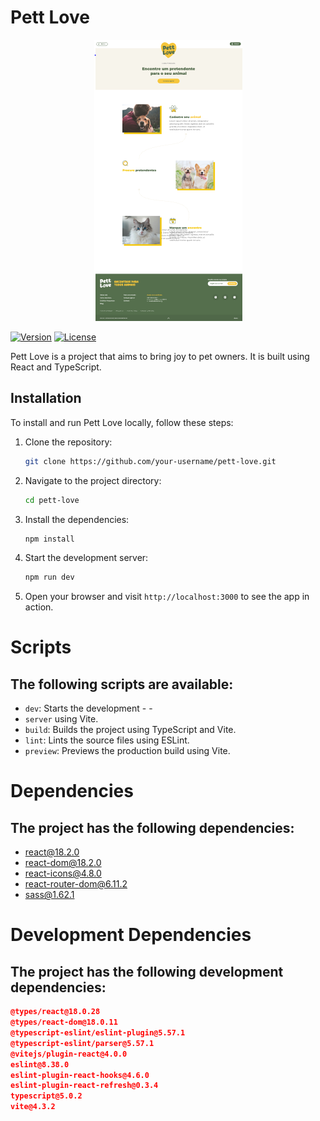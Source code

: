 # Pett Love

<p align="center">
  <img src="src/assets/screen.png" alt="Imagem do site PettLove">
</p>

[![Version](https://img.shields.io/badge/version-0.0.0-blue.svg)](https://github.com/your-username/pett-love)
[![License](https://img.shields.io/badge/license-MIT-green.svg)](https://github.com/your-username/pett-love/blob/main/LICENSE)

Pett Love is a project that aims to bring joy to pet owners. It is built using React and TypeScript.

## Installation

To install and run Pett Love locally, follow these steps:

1. Clone the repository:

   ```bash
   git clone https://github.com/your-username/pett-love.git
   ```

2. Navigate to the project directory:

   ```bash
   cd pett-love
   ```

3. Install the dependencies:

   ```bash
   npm install
   ```

4. Start the development server:

   ```bash
   npm run dev
   ```

5. Open your browser and visit `http://localhost:3000` to see the app in action.

# Scripts

## The following scripts are available:

- `dev`: Starts the development - -
- `server` using Vite.
- `build`: Builds the project using TypeScript and Vite.
- `lint`: Lints the source files using ESLint.
- `preview`: Previews the production build using Vite.

# Dependencies

## The project has the following dependencies:

- react@18.2.0
- react-dom@18.2.0
- react-icons@4.8.0
- react-router-dom@6.11.2
- sass@1.62.1

# Development Dependencies

## The project has the following development dependencies:

```json
@types/react@18.0.28
@types/react-dom@18.0.11
@typescript-eslint/eslint-plugin@5.57.1
@typescript-eslint/parser@5.57.1
@vitejs/plugin-react@4.0.0
eslint@8.38.0
eslint-plugin-react-hooks@4.6.0
eslint-plugin-react-refresh@0.3.4
typescript@5.0.2
vite@4.3.2
```
